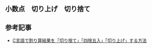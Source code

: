 ## 小数点　切り上げ　切り捨て

## 参考記事

- [C言語で割り算結果を「切り捨て」「四捨五入」「切り上げ」する方法](https://daeudaeu.com/kurisuke_kiriage_shisyagonyu/)